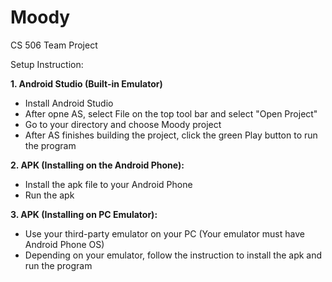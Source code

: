 # Moody
CS 506 Team Project

Setup Instruction:

<b>1. Android Studio (Built-in Emulator)</b>
- Install Android Studio
- After opne AS, select File on the top tool bar and select "Open Project"
- Go to your directory and choose Moody project
- After AS finishes building the project, click the green Play button to run the program

<b>2. APK (Installing on the Android Phone):</b>
- Install the apk file to your Android Phone
- Run the apk

<b>3. APK (Installing on PC Emulator):</b>
- Use your third-party emulator on your PC (Your emulator must have Android Phone OS)
- Depending on your emulator, follow the instruction to install the apk and run the program
